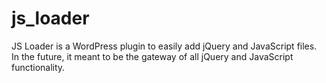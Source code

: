 # js_loader
JS Loader is a WordPress plugin to easily add jQuery and JavaScript files. In the future, it meant to be the gateway of all jQuery and JavaScript functionality.